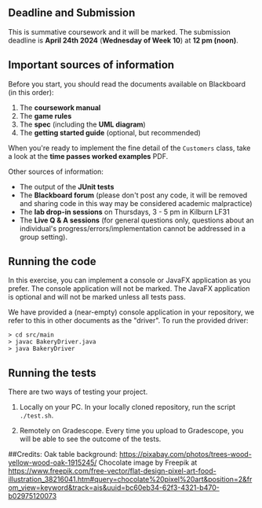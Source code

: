 ## Deadline and Submission

This is summative coursework and it will be marked. The submission deadline is **April 24th 2024** (**Wednesday of Week 10**) at **12 pm (noon)**. 

## Important sources of information

Before you start, you should read the documents available on Blackboard (in this order):

1. The **coursework manual**
2. The **game rules**
3. The **spec** (including the **UML diagram**)
4. The **getting started guide** (optional, but recommended)

When you're ready to implement the fine detail of the `Customers` class, take a look at the **time passes worked examples** PDF.

Other sources of information:

* The output of the **JUnit tests**
* The **Blackboard forum** (please don't post any code, it will be removed and sharing code in this way may be considered academic malpractice)
* The **lab drop-in sessions** on Thursdays, 3 - 5 pm in Kilburn LF31
* The **Live Q & A sessions** (for general questions only, questions about an individual's progress/errors/implementation cannot be addressed in a group setting). 

## Running the code

In this exercise, you can implement a console or JavaFX application as you prefer. The console application will not be marked. The JavaFX application is optional and will not be marked unless all tests pass.

We have provided a (near-empty) console application in your repository, we refer to this in other documents as the "driver". To run the provided driver:

```
> cd src/main
> javac BakeryDriver.java
> java BakeryDriver
```


## Running the tests

There are two ways of testing your project.

1. Locally on your PC. In your locally cloned repository, run the script `./test.sh`.
 
2. Remotely on Gradescope. Every time you upload to Gradescope, you will be able to see the outcome of the tests.

##Credits:
Oak table background: https://pixabay.com/photos/trees-wood-yellow-wood-oak-1915245/
Chocolate image by Freepik at https://www.freepik.com/free-vector/flat-design-pixel-art-food-illustration_38216041.htm#query=chocolate%20pixel%20art&position=2&from_view=keyword&track=ais&uuid=bc60eb34-62f3-4321-b470-b02975120073